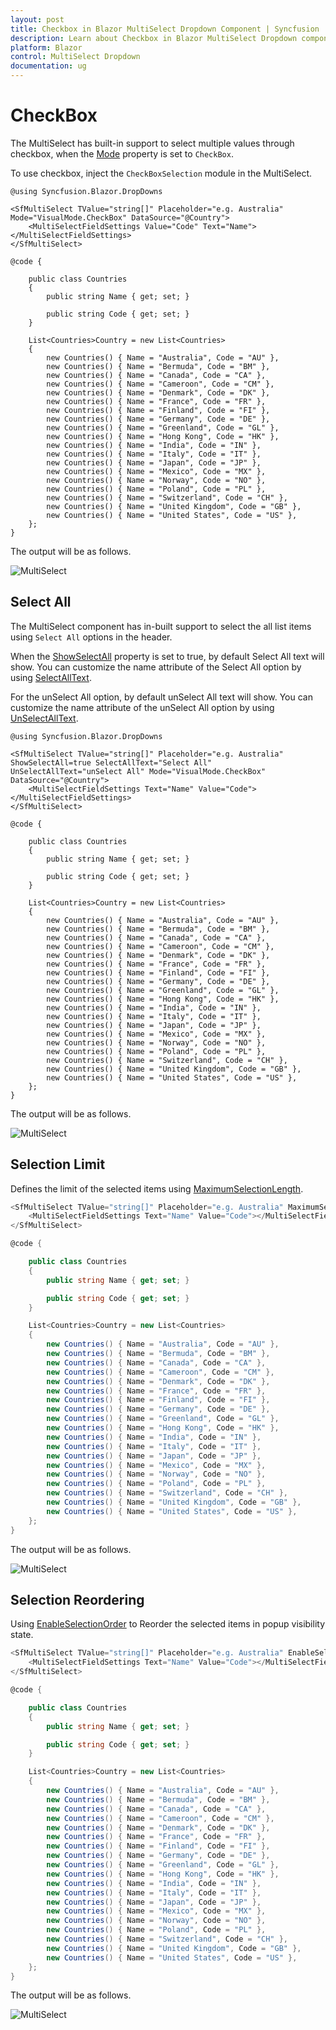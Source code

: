 ```yaml
---
layout: post
title: Checkbox in Blazor MultiSelect Dropdown Component | Syncfusion 
description: Learn about Checkbox in Blazor MultiSelect Dropdown component of Syncfusion, and more details.
platform: Blazor
control: MultiSelect Dropdown
documentation: ug
---
```


# CheckBox

The MultiSelect has built-in support to select multiple values through checkbox,
when the [Mode](https://help.syncfusion.com/cr/blazor/Syncfusion.Blazor.DropDowns.SfMultiSelect-1.html#Syncfusion_Blazor_DropDowns_SfMultiSelect_1_Mode) property is set to `CheckBox`.

To use checkbox, inject the `CheckBoxSelection` module in the MultiSelect.

```cshtml
@using Syncfusion.Blazor.DropDowns

<SfMultiSelect TValue="string[]" Placeholder="e.g. Australia" Mode="VisualMode.CheckBox" DataSource="@Country">
    <MultiSelectFieldSettings Value="Code" Text="Name"></MultiSelectFieldSettings>
</SfMultiSelect>

@code {

    public class Countries
    {
        public string Name { get; set; }

        public string Code { get; set; }
    }

    List<Countries>Country = new List<Countries>
    {
        new Countries() { Name = "Australia", Code = "AU" },
        new Countries() { Name = "Bermuda", Code = "BM" },
        new Countries() { Name = "Canada", Code = "CA" },
        new Countries() { Name = "Cameroon", Code = "CM" },
        new Countries() { Name = "Denmark", Code = "DK" },
        new Countries() { Name = "France", Code = "FR" },
        new Countries() { Name = "Finland", Code = "FI" },
        new Countries() { Name = "Germany", Code = "DE" },
        new Countries() { Name = "Greenland", Code = "GL" },
        new Countries() { Name = "Hong Kong", Code = "HK" },
        new Countries() { Name = "India", Code = "IN" },
        new Countries() { Name = "Italy", Code = "IT" },
        new Countries() { Name = "Japan", Code = "JP" },
        new Countries() { Name = "Mexico", Code = "MX" },
        new Countries() { Name = "Norway", Code = "NO" },
        new Countries() { Name = "Poland", Code = "PL" },
        new Countries() { Name = "Switzerland", Code = "CH" },
        new Countries() { Name = "United Kingdom", Code = "GB" },
        new Countries() { Name = "United States", Code = "US" },
    };
}
```

The output will be as follows.

![MultiSelect](./images/checkbox_mode.png)

## Select All

The MultiSelect component has in-built support to select the all list items using `Select All` options in the header.

When the [ShowSelectAll](https://help.syncfusion.com/cr/blazor/Syncfusion.Blazor.DropDowns.SfMultiSelect-1.html#Syncfusion_Blazor_DropDowns_SfMultiSelect_1_ShowSelectAll) property is set to true, by default Select All text will show.
You can customize the name attribute of the Select All option by using
[SelectAllText](https://help.syncfusion.com/cr/blazor/Syncfusion.Blazor.DropDowns.SfMultiSelect-1.html#Syncfusion_Blazor_DropDowns_SfMultiSelect_1_SelectAllText).

For the unSelect All option, by default unSelect All text will show.
You can customize the name attribute of the unSelect All option by using
[UnSelectAllText](https://help.syncfusion.com/cr/blazor/Syncfusion.Blazor.DropDowns.SfMultiSelect-1.html#Syncfusion_Blazor_DropDowns_SfMultiSelect_1_UnSelectAllText).

```cshtml
@using Syncfusion.Blazor.DropDowns

<SfMultiSelect TValue="string[]" Placeholder="e.g. Australia" ShowSelectAll=true SelectAllText="Select All" UnSelectAllText="unSelect All" Mode="VisualMode.CheckBox" DataSource="@Country">
    <MultiSelectFieldSettings Text="Name" Value="Code"></MultiSelectFieldSettings>
</SfMultiSelect>

@code {

    public class Countries
    {
        public string Name { get; set; }

        public string Code { get; set; }
    }

    List<Countries>Country = new List<Countries>
    {
        new Countries() { Name = "Australia", Code = "AU" },
        new Countries() { Name = "Bermuda", Code = "BM" },
        new Countries() { Name = "Canada", Code = "CA" },
        new Countries() { Name = "Cameroon", Code = "CM" },
        new Countries() { Name = "Denmark", Code = "DK" },
        new Countries() { Name = "France", Code = "FR" },
        new Countries() { Name = "Finland", Code = "FI" },
        new Countries() { Name = "Germany", Code = "DE" },
        new Countries() { Name = "Greenland", Code = "GL" },
        new Countries() { Name = "Hong Kong", Code = "HK" },
        new Countries() { Name = "India", Code = "IN" },
        new Countries() { Name = "Italy", Code = "IT" },
        new Countries() { Name = "Japan", Code = "JP" },
        new Countries() { Name = "Mexico", Code = "MX" },
        new Countries() { Name = "Norway", Code = "NO" },
        new Countries() { Name = "Poland", Code = "PL" },
        new Countries() { Name = "Switzerland", Code = "CH" },
        new Countries() { Name = "United Kingdom", Code = "GB" },
        new Countries() { Name = "United States", Code = "US" },
    };
}
```

The output will be as follows.

![MultiSelect](./images/select_all.png)

## Selection Limit

Defines the limit of the selected items using [MaximumSelectionLength](https://help.syncfusion.com/cr/blazor/Syncfusion.Blazor.DropDowns.SfMultiSelect-1.html#Syncfusion_Blazor_DropDowns_SfMultiSelect_1_MaximumSelectionLength).

```csharp
<SfMultiSelect TValue="string[]" Placeholder="e.g. Australia" MaximumSelectionLength=3 Mode="VisualMode.CheckBox" DataSource="@Country">
    <MultiSelectFieldSettings Text="Name" Value="Code"></MultiSelectFieldSettings>
</SfMultiSelect>

@code {

    public class Countries
    {
        public string Name { get; set; }

        public string Code { get; set; }
    }

    List<Countries>Country = new List<Countries>
    {
        new Countries() { Name = "Australia", Code = "AU" },
        new Countries() { Name = "Bermuda", Code = "BM" },
        new Countries() { Name = "Canada", Code = "CA" },
        new Countries() { Name = "Cameroon", Code = "CM" },
        new Countries() { Name = "Denmark", Code = "DK" },
        new Countries() { Name = "France", Code = "FR" },
        new Countries() { Name = "Finland", Code = "FI" },
        new Countries() { Name = "Germany", Code = "DE" },
        new Countries() { Name = "Greenland", Code = "GL" },
        new Countries() { Name = "Hong Kong", Code = "HK" },
        new Countries() { Name = "India", Code = "IN" },
        new Countries() { Name = "Italy", Code = "IT" },
        new Countries() { Name = "Japan", Code = "JP" },
        new Countries() { Name = "Mexico", Code = "MX" },
        new Countries() { Name = "Norway", Code = "NO" },
        new Countries() { Name = "Poland", Code = "PL" },
        new Countries() { Name = "Switzerland", Code = "CH" },
        new Countries() { Name = "United Kingdom", Code = "GB" },
        new Countries() { Name = "United States", Code = "US" },
    };
}
```

The output will be as follows.

![MultiSelect](./images/max_select.png)

## Selection Reordering

Using [EnableSelectionOrder](https://help.syncfusion.com/cr/blazor/Syncfusion.Blazor.DropDowns.SfMultiSelect-1.html#Syncfusion_Blazor_DropDowns_SfMultiSelect_1_EnableSelectionOrder) to Reorder the selected items in popup visibility state.

```csharp
<SfMultiSelect TValue="string[]" Placeholder="e.g. Australia" EnableSelectionOrder=false  Mode="VisualMode.CheckBox" DataSource="@Country">
    <MultiSelectFieldSettings Text="Name" Value="Code"></MultiSelectFieldSettings>
</SfMultiSelect>

@code {

    public class Countries
    {
        public string Name { get; set; }

        public string Code { get; set; }
    }

    List<Countries>Country = new List<Countries>
    {
        new Countries() { Name = "Australia", Code = "AU" },
        new Countries() { Name = "Bermuda", Code = "BM" },
        new Countries() { Name = "Canada", Code = "CA" },
        new Countries() { Name = "Cameroon", Code = "CM" },
        new Countries() { Name = "Denmark", Code = "DK" },
        new Countries() { Name = "France", Code = "FR" },
        new Countries() { Name = "Finland", Code = "FI" },
        new Countries() { Name = "Germany", Code = "DE" },
        new Countries() { Name = "Greenland", Code = "GL" },
        new Countries() { Name = "Hong Kong", Code = "HK" },
        new Countries() { Name = "India", Code = "IN" },
        new Countries() { Name = "Italy", Code = "IT" },
        new Countries() { Name = "Japan", Code = "JP" },
        new Countries() { Name = "Mexico", Code = "MX" },
        new Countries() { Name = "Norway", Code = "NO" },
        new Countries() { Name = "Poland", Code = "PL" },
        new Countries() { Name = "Switzerland", Code = "CH" },
        new Countries() { Name = "United Kingdom", Code = "GB" },
        new Countries() { Name = "United States", Code = "US" },
    };
}
```

The output will be as follows.

![MultiSelect](./images/selection_order.png)
